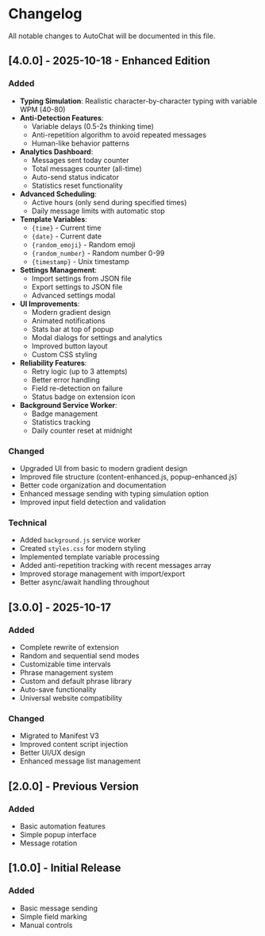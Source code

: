 # Changelog

All notable changes to AutoChat will be documented in this file.

## [4.0.0] - 2025-10-18 - Enhanced Edition

### Added
- **Typing Simulation**: Realistic character-by-character typing with variable WPM (40-80)
- **Anti-Detection Features**:
  - Variable delays (0.5-2s thinking time)
  - Anti-repetition algorithm to avoid repeated messages
  - Human-like behavior patterns
- **Analytics Dashboard**:
  - Messages sent today counter
  - Total messages counter (all-time)
  - Auto-send status indicator
  - Statistics reset functionality
- **Advanced Scheduling**:
  - Active hours (only send during specified times)
  - Daily message limits with automatic stop
- **Template Variables**:
  - `{time}` - Current time
  - `{date}` - Current date
  - `{random_emoji}` - Random emoji
  - `{random_number}` - Random number 0-99
  - `{timestamp}` - Unix timestamp
- **Settings Management**:
  - Import settings from JSON file
  - Export settings to JSON file
  - Advanced settings modal
- **UI Improvements**:
  - Modern gradient design
  - Animated notifications
  - Stats bar at top of popup
  - Modal dialogs for settings and analytics
  - Improved button layout
  - Custom CSS styling
- **Reliability Features**:
  - Retry logic (up to 3 attempts)
  - Better error handling
  - Field re-detection on failure
  - Status badge on extension icon
- **Background Service Worker**:
  - Badge management
  - Statistics tracking
  - Daily counter reset at midnight

### Changed
- Upgraded UI from basic to modern gradient design
- Improved file structure (content-enhanced.js, popup-enhanced.js)
- Better code organization and documentation
- Enhanced message sending with typing simulation option
- Improved input field detection and validation

### Technical
- Added `background.js` service worker
- Created `styles.css` for modern styling
- Implemented template variable processing
- Added anti-repetition tracking with recent messages array
- Improved storage management with import/export
- Better async/await handling throughout

## [3.0.0] - 2025-10-17

### Added
- Complete rewrite of extension
- Random and sequential send modes
- Customizable time intervals
- Phrase management system
- Custom and default phrase library
- Auto-save functionality
- Universal website compatibility

### Changed
- Migrated to Manifest V3
- Improved content script injection
- Better UI/UX design
- Enhanced message list management

## [2.0.0] - Previous Version

### Added
- Basic automation features
- Simple popup interface
- Message rotation

## [1.0.0] - Initial Release

### Added
- Basic message sending
- Simple field marking
- Manual controls
